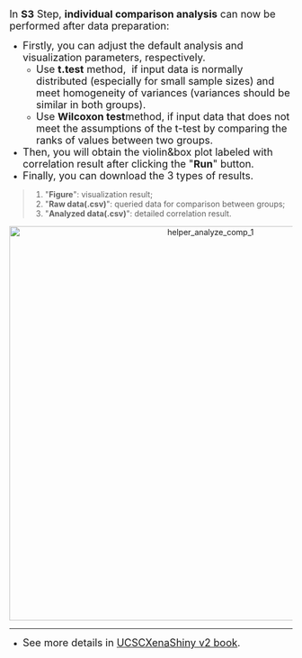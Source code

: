 <font size="4.5">In **S3** Step, **individual comparison analysis** can now be performed after data preparation:</font>

- <font size="4.5">Firstly, you can adjust the default analysis and visualization parameters, respectively.</font>
  - <font size="4">Use **t.test** method,  if input data is normally distributed (especially for small sample sizes) and meet homogeneity of variances (variances should be similar in both groups).</font>
  - <font size="4">Use **Wilcoxon test**method, if input data that does not meet the assumptions of the t-test by comparing the ranks of values between two groups.</font>
- <font size="4">Then, you will obtain the violin&box plot labeled with correlation result after clicking the "**Run**" button.</font>
- <font size="4">Finally, you can download the 3 types of results.</font>

> 1. "**Figure**": visualization result;
> 2. "**Raw data(.csv)**": queried data for comparison between groups;
> 3. "**Analyzed data(.csv)**": detailed correlation result.


<p align="center">
<img src="https://ucscxenashiny-1301043367.cos.ap-shanghai.myqcloud.com/Shiny-figures/helper_analyze_comp_1.png" alt="helper_analyze_comp_1"   width="700" />
</p>

---

- <font size="4"> See more details in [UCSCXenaShiny v2 book](https://lishensuo.github.io/UCSCXenaShiny_Book/). </font> 
